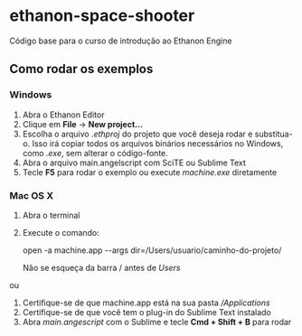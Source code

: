 ethanon-space-shooter
=====================

Código base para o curso de introdução ao Ethanon Engine

Como rodar os exemplos
----------------------

### Windows

1. Abra o Ethanon Editor
2. Clique em **File** -> **New project...**
3. Escolha o arquivo *.ethproj* do projeto que você deseja rodar e substitua-o. Isso irá copiar todos os arquivos binários necessários no Windows, como *.exe*, sem alterar o código-fonte.
4. Abra o arquivo main.angelscript com SciTE ou Sublime Text
5. Tecle **F5** para rodar o exemplo ou execute *machine.exe* diretamente

### Mac OS X

1. Abra o terminal
2. Execute o comando:
   
   open -a machine.app --args dir=/Users/usuario/caminho-do-projeto/
   
   Não se esqueça da barra / antes de *Users*

ou

1. Certifique-se de que machine.app está na sua pasta */Applications*
2. Certifique-se de que você tem o plug-in do Sublime Text instalado
3. Abra *main.angescript* com o Sublime e tecle **Cmd + Shift + B** para rodar